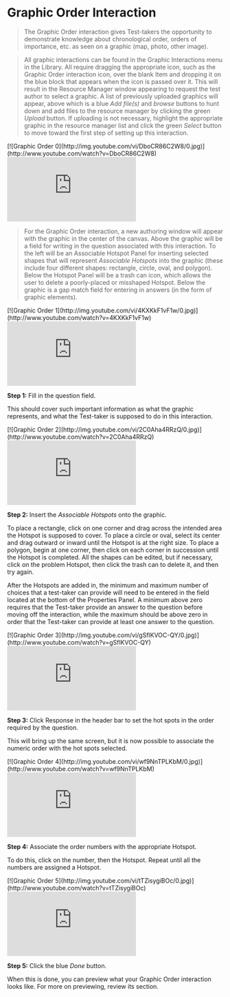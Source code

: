 # Graphic Order Interaction

>The Graphic Order interaction gives Test-takers the opportunity to demonstrate knowledge about chronological order, orders of importance, etc. as seen on a graphic (map, photo, other image).

>All graphic interactions can be found in the Graphic Interactions menu in the Library. All require dragging the appropriate icon, such as the Graphic Order interaction icon, over the blank Item and dropping it on the blue block that appears when the icon is passed over it. This will result in the Resource Manager window appearing to request the test author to select a graphic. A list of previously uploaded graphics will appear, above which is a blue *Add file(s)* and *browse* buttons to hunt down and add files to the resource manager by clicking the green *Upload* button. If uploading is not necessary, highlight the appropriate graphic in the resource manager list and click the green *Select* button to move toward the first step of setting up this interaction.

<div class="hidden-video">
[![Graphic Order 0](http://img.youtube.com/vi/DboCR86C2W8/0.jpg)](http://www.youtube.com/watch?v=DboCR86C2W8)
</div>
<div class='embed-container'>
<iframe src="https://www.youtube.com/embed/DboCR86C2W8?rel=0" frameborder="0" allowfullscreen="true"></iframe>
</div>

>For the Graphic Order interaction, a new authoring window will appear with the graphic in the center of the canvas. Above the graphic will be a field for writing in the question associated with this interaction. To the left will be an Associable Hotspot Panel for inserting selected shapes that will represent *Associable Hotspots* into the graphic (these include four different shapes: rectangle, circle, oval, and polygon). Below the Hotspot Panel will be a trash can icon, which allows the user to delete a poorly-placed or misshaped Hotspot. Below the graphic is a gap match field for entering in answers (in the form of graphic elements).

<div class="hidden-video">
[![Graphic Order 1](http://img.youtube.com/vi/4KXKkF1vF1w/0.jpg)](http://www.youtube.com/watch?v=4KXKkF1vF1w)
</div>
<div class='embed-container'>
<iframe src="https://www.youtube.com/embed/4KXKkF1vF1w?rel=0" frameborder="0" allowfullscreen="true"></iframe>
</div>

**Step 1:** Fill in the question field. 

This should cover such important information as what the graphic represents, and what the Test-taker is supposed to do in this interaction.

<div class="hidden-video">
[![Graphic Order 2](http://img.youtube.com/vi/2C0Aha4RRzQ/0.jpg)](http://www.youtube.com/watch?v=2C0Aha4RRzQ)
</div>
<div class='embed-container'>
<iframe src="https://www.youtube.com/embed/2C0Aha4RRzQ?rel=0" frameborder="0" allowfullscreen="true"></iframe>
</div>

**Step 2:** Insert the *Associable Hotspots* onto the graphic.

To place a rectangle, click on one corner and drag across the intended area the Hotspot is supposed to cover. To place a circle or oval, select its center and drag outward or inward until the Hotspot is at the right size. To place a polygon, begin at one corner, then click on each corner in succession until the Hotspot is completed. All the shapes can be edited, but if necessary, click on the problem Hotspot, then click the trash can to delete it, and then try again. 

After the Hotspots are added in, the minimum and maximum number of choices that a test-taker can provide will need to be entered in the field located at the bottom of the Properties Panel. A minimum above zero requires that the Test-taker provide an answer to the question before moving off the interaction, while the maximum should be above zero in order that the Test-taker can provide at least one answer to the question.

<div class="hidden-video">
[![Graphic Order 3](http://img.youtube.com/vi/gSflKVOC-QY/0.jpg)](http://www.youtube.com/watch?v=gSflKVOC-QY)
</div>
<div class='embed-container'>
<iframe src="https://www.youtube.com/embed/gSflKVOC-QY?rel=0" frameborder="0" allowfullscreen="true"></iframe>
</div>

**Step 3:** Click Response in the header bar to set the hot spots in the order required by the question.

This will bring up the same screen, but it is now possible to associate the numeric order with the hot spots selected.

<div class="hidden-video">
[![Graphic Order 4](http://img.youtube.com/vi/wf9NnTPLKbM/0.jpg)](http://www.youtube.com/watch?v=wf9NnTPLKbM)
</div>
<div class='embed-container'>
<iframe src="https://www.youtube.com/embed/wf9NnTPLKbM?rel=0" frameborder="0" allowfullscreen="true"></iframe>
</div>

**Step 4:** Associate the order numbers with the appropriate Hotspot.

To do this, click on the number, then the Hotspot. Repeat until all the numbers are assigned a Hotspot.

<div class="hidden-video">
[![Graphic Order 5](http://img.youtube.com/vi/tTZisygiBOc/0.jpg)](http://www.youtube.com/watch?v=tTZisygiBOc)
</div>
<div class='embed-container'>
<iframe src="https://www.youtube.com/embed/tTZisygiBOc?rel=0" frameborder="0" allowfullscreen="true"></iframe>
</div>

**Step 5:** Click the blue *Done* button.

When this is done, you can preview what your Graphic Order interaction looks like. For more on previewing, review its section.
